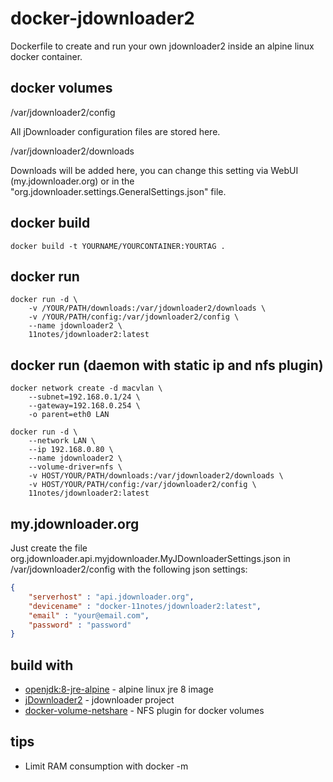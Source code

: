 # docker-jdownloader2

Dockerfile to create and run your own jdownloader2 inside an alpine linux docker container.

## docker volumes

/var/jdownloader2/config

All jDownloader configuration files are stored here.

/var/jdownloader2/downloads

Downloads will be added here, you can change this setting via WebUI (my.jdownloader.org) or in the "org.jdownloader.settings.GeneralSettings.json" file.

## docker build
```shell
docker build -t YOURNAME/YOURCONTAINER:YOURTAG .
```
## docker run
```shell
docker run -d \
    -v /YOUR/PATH/downloads:/var/jdownloader2/downloads \
    -v /YOUR/PATH/config:/var/jdownloader2/config \
    --name jdownloader2 \
    11notes/jdownloader2:latest
```

## docker run (daemon with static ip and nfs plugin)
```shell
docker network create -d macvlan \
    --subnet=192.168.0.1/24 \
    --gateway=192.168.0.254 \
    -o parent=eth0 LAN

docker run -d \
    --network LAN \
    --ip 192.168.0.80 \
    --name jdownloader2 \
    --volume-driver=nfs \
    -v HOST/YOUR/PATH/downloads:/var/jdownloader2/downloads \
    -v HOST/YOUR/PATH/config:/var/jdownloader2/config \
    11notes/jdownloader2:latest
```

## my.jdownloader.org

Just create the file org.jdownloader.api.myjdownloader.MyJDownloaderSettings.json in /var/jdownloader2/config with the following json settings:

```json
{
    "serverhost" : "api.jdownloader.org",
    "devicename" : "docker-11notes/jdownloader2:latest",
    "email" : "your@email.com",
    "password" : "password"
}
```

## build with

* [openjdk:8-jre-alpine](https://hub.docker.com/_/openjdk/) - alpine linux jre 8 image
* [jDownloader2](http://jdownloader.org/download/index) - jdownloader project
* [docker-volume-netshare](http://netshare.containx.io/docs/getting-started) - NFS plugin for docker volumes

## tips

* Limit RAM consumption with docker -m